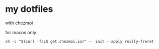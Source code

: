 # my dotfiles

with [chezmoi](https://github.com/twpayne/chezmoi)

for macos only

`sh -c "$(curl -fsLS get.chezmoi.io)" -- init --apply reilly-freret`

